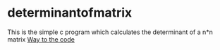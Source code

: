 # determinantofmatrix
This is the simple c program which calculates the determinant of a n*n matrix
[Way to the code](https://github.com/ASTHA193/determinantofmatrix/commit/581f0a6466514b2a01d2edb10b8bf20c511994d5)
